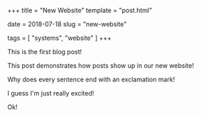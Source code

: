+++
title = "New Website"
template = "post.html"

date = 2018-07-18
slug = "new-website"

tags = [ "systems", "website" ]
+++

This is the first blog post!

<!-- more -->

This post demonstrates how posts show up in our new website!

Why does every sentence end with an exclamation mark!

I guess I'm just really excited!

Ok!
